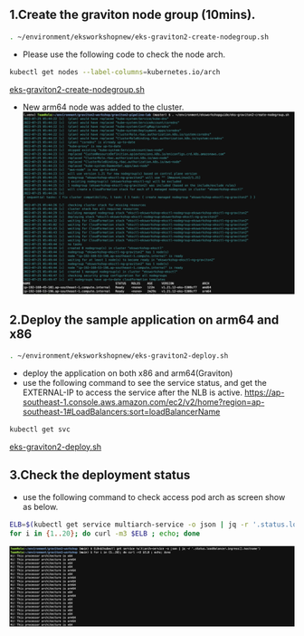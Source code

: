 ## 1.Create the graviton node group (10mins).
```bash
. ~/environment/eksworkshopnew/eks-graviton2-create-nodegroup.sh

```
* Please use the following code to check the node arch.
```bash
kubectl get nodes --label-columns=kubernetes.io/arch

```
[eks-graviton2-create-nodegroup.sh](./eks-graviton2-create-nodegroup.sh)
* New arm64 node was added to the cluster.
![graviton-node](./screenshots/3-Graviton-nodegroup.png)

## 2.Deploy the sample application on arm64 and x86
```bash
. ~/environment/eksworkshopnew/eks-graviton2-deploy.sh

```
* deploy the application on both x86 and arm64(Graviton)
* use the following command to see the service status, and get the EXTERNAL-IP to access the service after the NLB is active. https://ap-southeast-1.console.aws.amazon.com/ec2/v2/home?region=ap-southeast-1#LoadBalancers:sort=loadBalancerName
```bash
kubectl get svc

```
[eks-graviton2-deploy.sh](./eks-graviton2-deploy.sh)

## 3.Check the deployment status
* use the following command to check access pod arch as screen show as below.
```bash
ELB=$(kubectl get service multiarch-service -o json | jq -r '.status.loadBalancer.ingress[].hostname')
for i in {1..20}; do curl -m3 $ELB ; echo; done

```
![arch-check](./screenshots/3-Graviton-Arch-Check.png)